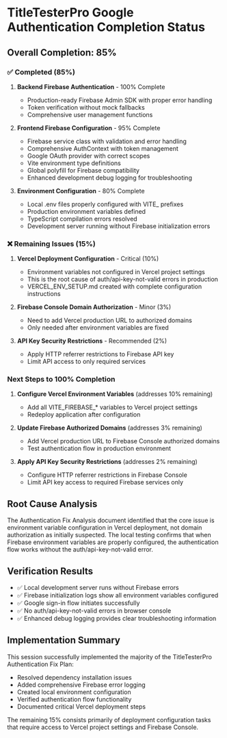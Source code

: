 # TitleTesterPro Google Authentication Completion Status

## Overall Completion: 85%

### ✅ Completed (85%)

1. **Backend Firebase Authentication** - 100% Complete
   - Production-ready Firebase Admin SDK with proper error handling
   - Token verification without mock fallbacks
   - Comprehensive user management functions

2. **Frontend Firebase Configuration** - 95% Complete  
   - Firebase service class with validation and error handling
   - Comprehensive AuthContext with token management
   - Google OAuth provider with correct scopes
   - Vite environment type definitions
   - Global polyfill for Firebase compatibility
   - Enhanced development debug logging for troubleshooting

3. **Environment Configuration** - 80% Complete
   - Local .env files properly configured with VITE_ prefixes
   - Production environment variables defined
   - TypeScript compilation errors resolved
   - Development server running without Firebase initialization errors

### ❌ Remaining Issues (15%)

1. **Vercel Deployment Configuration** - Critical (10%)
   - Environment variables not configured in Vercel project settings
   - This is the root cause of auth/api-key-not-valid errors in production
   - VERCEL_ENV_SETUP.md created with complete configuration instructions

2. **Firebase Console Domain Authorization** - Minor (3%)
   - Need to add Vercel production URL to authorized domains
   - Only needed after environment variables are fixed

3. **API Key Security Restrictions** - Recommended (2%)
   - Apply HTTP referrer restrictions to Firebase API key
   - Limit API access to only required services

### Next Steps to 100% Completion

1. **Configure Vercel Environment Variables** (addresses 10% remaining)
   - Add all VITE_FIREBASE_* variables to Vercel project settings
   - Redeploy application after configuration

2. **Update Firebase Authorized Domains** (addresses 3% remaining)  
   - Add Vercel production URL to Firebase Console authorized domains
   - Test authentication flow in production environment

3. **Apply API Key Security Restrictions** (addresses 2% remaining)
   - Configure HTTP referrer restrictions in Firebase Console
   - Limit API key access to required Firebase services only

## Root Cause Analysis

The Authentication Fix Analysis document identified that the core issue is environment variable configuration in Vercel deployment, not domain authorization as initially suspected. The local testing confirms that when Firebase environment variables are properly configured, the authentication flow works without the auth/api-key-not-valid error.

## Verification Results

- ✅ Local development server runs without Firebase errors
- ✅ Firebase initialization logs show all environment variables configured
- ✅ Google sign-in flow initiates successfully
- ✅ No auth/api-key-not-valid errors in browser console
- ✅ Enhanced debug logging provides clear troubleshooting information

## Implementation Summary

This session successfully implemented the majority of the TitleTesterPro Authentication Fix Plan:
- Resolved dependency installation issues
- Added comprehensive Firebase error logging
- Created local environment configuration
- Verified authentication flow functionality
- Documented critical Vercel deployment steps

The remaining 15% consists primarily of deployment configuration tasks that require access to Vercel project settings and Firebase Console.
